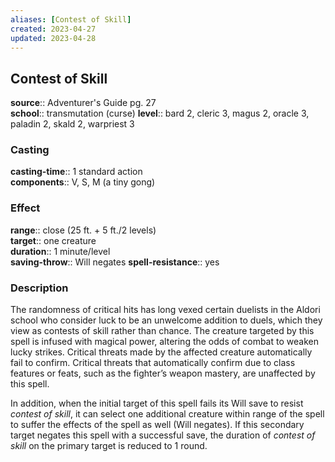 ```yaml
---
aliases: [Contest of Skill]
created: 2023-04-27
updated: 2023-04-28
---
```


## Contest of Skill

**source**:: Adventurer's Guide pg. 27  
**school**:: transmutation (curse)
**level**:: bard 2, cleric 3, magus 2, oracle 3, paladin 2, skald 2, warpriest 3

### Casting

**casting-time**:: 1 standard action  
**components**:: V, S, M (a tiny gong)

### Effect

**range**:: close (25 ft. + 5 ft./2 levels)  
**target**:: one creature  
**duration**:: 1 minute/level  
**saving-throw**:: Will negates
**spell-resistance**:: yes

### Description

The randomness of critical hits has long vexed certain duelists in the Aldori school who consider luck to be an unwelcome addition to duels, which they view as contests of skill rather than chance. The creature targeted by this spell is infused with magical power, altering the odds of combat to weaken lucky strikes. Critical threats made by the affected creature automatically fail to confirm. Critical threats that automatically confirm due to class features or feats, such as the fighter’s weapon mastery, are unaffected by this spell.  
  
In addition, when the initial target of this spell fails its Will save to resist *contest of skill*, it can select one additional creature within range of the spell to suffer the effects of the spell as well (Will negates). If this secondary target negates this spell with a successful save, the duration of *contest of skill* on the primary target is reduced to 1 round.
